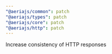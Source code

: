 ```yaml
---
"@aeriajs/common": patch
"@aeriajs/types": patch
"@aeriajs/core": patch
"@aeriajs/http": patch
---
```


Increase consistency of HTTP responses
